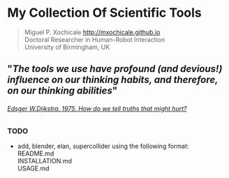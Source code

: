 # My Collection Of Scientific Tools


> Miguel P. Xochicale <http://mxochicale.github.io>  
> Doctoral Researcher in Human-Robot Interaction  
> University of Birmingham, UK  


## "_The tools we use have profound (and devious!) influence on our thinking habits, and therefore, on our thinking abilities_"
###### [Edsger W.Dijkstra. 1975. How do we tell truths that might hurt?](https://www.cs.virginia.edu/~evans/cs655/readings/ewd498.html)



### TODO

* add, blender, elan, supercollider using the following format:  
	README.md  
	INSTALLATION.md  
	USAGE.md  
